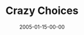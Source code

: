 ---
layout: message
category: message
series: "Revolution"
title: "Crazy Choices"
date: 2005-01-15-00-00
message_id: 137
audio: "http://s3.amazonaws.com/crossroads-media/messages/audio/Revolution_02_01-15-05_Crazy_Choices.mp3"
audio-duration: "42:39"
tag: 
 - evil
 - war
 - decision
 - religion
 - choice
 - purpose
 - revolution
 - tome
explicit: false
---